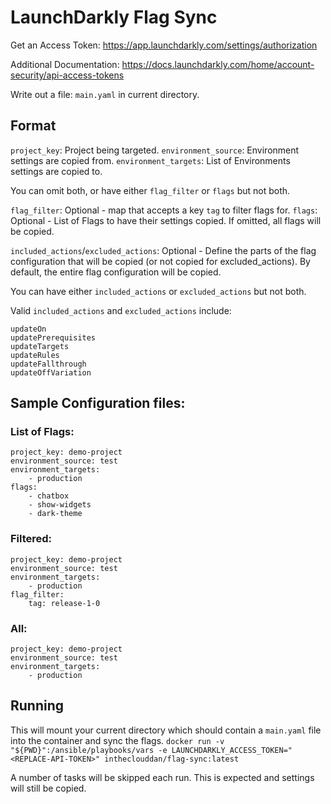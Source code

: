 # LaunchDarkly Flag Sync

Get an Access Token: https://app.launchdarkly.com/settings/authorization

Additional Documentation: https://docs.launchdarkly.com/home/account-security/api-access-tokens

Write out a file: `main.yaml` in current directory.

## Format
`project_key`: Project being targeted.
`environment_source`: Environment settings are copied from.
`environment_targets`: List of Environments settings are copied to.

You can omit both, or have either `flag_filter` or `flags` but not both.

`flag_filter`: Optional - map that accepts a key `tag` to filter flags for.
`flags`: Optional - List of Flags to have their settings copied.  If omitted, all flags will be copied.

`included_actions`/`excluded_actions`: Optional - Define the parts of the flag configuration that will be copied (or not copied for excluded_actions). By default, the entire flag configuration will be copied.

You can have either `included_actions` or `excluded_actions` but not both.

Valid `included_actions` and `excluded_actions` include:
```
updateOn
updatePrerequisites
updateTargets
updateRules
updateFallthrough
updateOffVariation
```

## Sample Configuration files:
### List of Flags:
```
project_key: demo-project
environment_source: test
environment_targets:
    - production
flags:
    - chatbox
    - show-widgets
    - dark-theme
```
### Filtered:
```
project_key: demo-project
environment_source: test
environment_targets:
    - production
flag_filter:
    tag: release-1-0
```
### All:
```
project_key: demo-project
environment_source: test
environment_targets:
    - production
```
## Running
This will mount your current directory which should contain a `main.yaml` file into the container and sync the flags.
```docker run -v "${PWD}":/ansible/playbooks/vars -e LAUNCHDARKLY_ACCESS_TOKEN="<REPLACE-API-TOKEN>" intheclouddan/flag-sync:latest```

A number of tasks will be skipped each run. This is expected and settings will still be copied.
